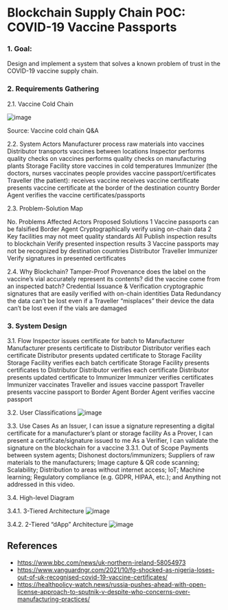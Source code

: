 # Blockchain Supply Chain POC: COVID-19 Vaccine Passports

### 1. Goal:
Design and implement a system that solves a known problem of trust in the COVID-19 vaccine supply chain.

### 2. Requirements Gathering

2.1. Vaccine Cold Chain

![image](https://user-images.githubusercontent.com/81223173/188287314-3571eeef-b574-49c3-9a1b-2d4c8df9fc51.png)

Source: Vaccine cold chain Q&A

2.2. System Actors
Manufacturer
process raw materials into vaccines
Distributor
transports vaccines between locations
Inspector
performs quality checks on vaccines
performs quality checks on manufacturing plants
Storage Facility
store vaccines in cold temperatures
Immunizer (the doctors, nurses
vaccinates people
provides vaccine passport/certificates
Traveller (the patient):
receives vaccine
receives vaccine certificate
presents vaccine certificate at the border of the destination country
Border Agent
verifies the vaccine certificates/passports

2.3. Problem-Solution Map

No.
Problems
Affected Actors
Proposed Solutions
1
Vaccine passports can be falsified
Border Agent
Cryptographically verify using on-chain data
2
Key facilities may not meet quality standards
All
Publish inspection results to blockchain
Verify presented inspection results
3
Vaccine passports may not be recognized by destination countries
Distributor
Traveller
Immunizer
Verify signatures in presented certificates


2.4. Why Blockchain?
Tamper-Proof Provenance
does the label on the vaccine’s vial accurately represent its contents?
did the vaccine come from an inspected batch?
Credential Issuance & Verification
cryptographic signatures that are easily verified with on-chain identities
Data Redundancy
the data can’t be lost even if a Traveller “misplaces” their device
the data can’t be lost even if the vials are damaged

### 3. System Design

3.1. Flow
Inspector issues certificate for batch to Manufacturer
<batch status updated to MANUFACTURED>
Manufacturer presents certificate to Distributor
Distributor verifies each certificate
<batch status updated to DELIVERING_INTERNATIONAL>
Distributor presents updated certificate to Storage Facility
Storage Facility verifies each batch certificate
<batch status updated to STORED>
Storage Facility presents certificates to Distributor
Distributor verifies each certificate
<batch status updated to DELIVERING_LOCAL>
Distributor presents updated certificate to Immunizer
Immunizer verifies certificates
<batch status updated to DELIVERED>
Immunizer vaccinates Traveller and issues vaccine passport
<certificate issued with status VACCINATED>
Traveller presents vaccine passport to Border Agent
Border Agent verifies vaccine passport

3.2. User Classifications
![image](https://user-images.githubusercontent.com/81223173/188287460-0ccba217-7438-41b1-95e1-dea78d98f222.png)


3.3. Use Cases
As an Issuer, I can issue a signature representing a digital certificate for a manufacturer’s plant or storage facility
As a Prover, I can present a certificate/signature issued to me
As a Verifier, I can validate the signature on the blockchain for a vaccine
3.3.1. Out of Scope
Payments between system agents;
Dishonest doctors/immunizers;
Suppliers of raw materials to the manufacturers;
Image capture & QR code scanning;
Scalability;
Distribution to areas without internet access;
IoT;
Machine learning;
Regulatory compliance (e.g. GDPR, HIPAA, etc.); and
Anything not addressed in this video.

3.4. High-level Diagram

3.4.1. 3-Tiered Architecture
![image](https://user-images.githubusercontent.com/81223173/188287464-dc171d22-f3af-4f7a-8209-2ef1353a6af3.png)

3.4.2. 2-Tiered “dApp” Architecture
![image](https://user-images.githubusercontent.com/81223173/188287481-f33c87b4-6da4-4278-9868-9ce9b08b9f21.png)

## References
- https://www.bbc.com/news/uk-northern-ireland-58054973
- https://www.vanguardngr.com/2021/10/fg-shocked-as-nigeria-loses-out-of-uk-recognised-covid-19-vaccine-certificates/
- https://healthpolicy-watch.news/russia-pushes-ahead-with-open-license-approach-to-sputnik-v-despite-who-concerns-over-manufacturing-practices/

